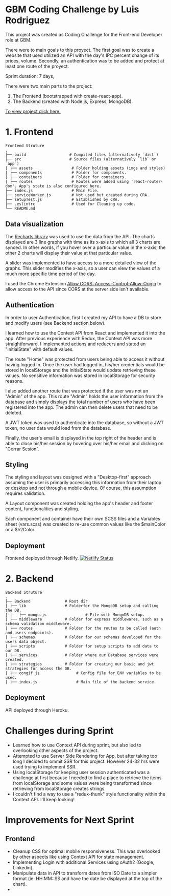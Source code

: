 # GBM Coding Challenge by Luis Rodriguez
This project was created as Coding Challenge for the Front-end Developer role at GBM. 

There were to main goals to this proyect. The first goal was to create a website that used utilized an API with 
the day's IPC percent change of its prices, volume. Secondly, 
an authentication was to be added and protect at least one route of the 
proyect. 

Sprint duration: 7 days,

There were two main parts to the project:
1. The Frontend (bootstrapped with create-react-app).
2. The Backend (created with Node.js, Express, MongoDB).

[To view project click here.](Viewhttps://gbmchallengebyiamluisro.netlify.app/)

# 1. Frontend
```
Frontend Struture
.
├── build                   # Compiled files (alternatively `dist`)
├── src                     # Source files (alternatively `lib` or `app`)
| ├── assets                 # Folder holding assets (imgs and styles)
| ├── components             # Folder for components.
| ├── containers             # Folder for containers. 
| ├── routes                 # Routes were added using 'react-router-dom'. App's state is also configured here.
├── index.js                 # Main File.
├── serviceWorker.js         # Not used but created during CRA.
├── setupTest.js             # Established by CRA.
├── .eslintrc                # Used for Cleaning up code.
└── README.md
```

## Data visualization
The [Recharts library](https://github.com/recharts/recharts) was used to use the data from the API. The charts displayed are 3 line graphs with time as its x-axis to which all 3 charts are synced. In other words, if you hover over a particular value in the x-axis, the other 2 charts will display their value at that particular value. 

A slider was implemented to have access to a more detailed view of the graphs. This slider modifies the x-axis, so a user can view the values of a much more specific time period of the day. 

I used the Chrome Extension [Allow CORS: Access-Control-Allow-Origin](https://chrome.google.com/webstore/detail/allow-cors-access-control/lhobafahddgcelffkeicbaginigeejlf?hl=en) to allow access to the API since CORS at the server side isn't available. 

## Authentication 
In order to user Authentication, first I created my API to have a DB to store and modify users (see Backend section below). 

I learned how to use the Context API from React and implemented it into the app. After previous experience with Redux, the Context API was more straightforward. I implemented actions and reducers and stated an "initialState" with default values. 

The route "Home" was protected from users being able to access it without having logged in. Once the user had logged in, his/her credentials would be stored in localStorage and the initialState would update retrieving these values. No sensitive information was stored in localStorage for security reasons. 

I also added another route that was protected if the user was not an "Admin" of the app. This route "Admin" holds the user information from the database and simply displays the total number of users who have been registered into the app. The admin can then delete users that need to be deleted. 

A JWT token was used to authenticate into the database, so without a JWT token, no user data would load from the database.

Finally, the user's email is displayed in the top right of the header and is able to close his/her session by hovering over his/her email and clicking on "Cerrar Sesion". 

## Styling 
The styling and layout was designed with a "Desktop-first" approach assuming the user is primarily accessing this information from their laptop or desktop and not through a mobile device. Of course, this assumption requires validation. 

A Layout component was created holding the app's header and footer content, functionalities and styling. 

Each component and container have their own SCSS files and a Variables sheet (vars.scss) was created to re-use common values like the $mainColor or a $h2Color. 

## Deployment 
Frontend deployed through Netlify. 
[![Netlify Status](https://api.netlify.com/api/v1/badges/09c31f29-7ee0-4e62-82ae-7dcec398180d/deploy-status)](https://app.netlify.com/sites/gbmchallengebyiamluisro/deploys)



# 2. Backend
```
Backend Struture
.
├── Backend               # Root dir
| ├── lib                 # Folderfor the MongoDB setup and calling the DB. 
| |   ├── mongo.js                 # File with MongoDB setup. 
| ├── middleware          # Folder for express middlewares, such as a schema validation middleware.
| ├── routes              # Folder for the routes to be called (auth and users endpoints). 
| ├── schemas             # Folder for our schemas developed for the users data object.
| ├── scripts             # Folder for setup scripts to add data to our DB. 
| ├── services            # Folder where our Database services were created. 
| ├── strategies          # Folder for creating our basic and jwt strategies for access the DB. 
| ├── congif.js                # Config file for ENV variables to be used. 
| ├── index.js                 # Main file of the backend service. 

```
## Deployment
API deployed through Heroku.

# Challenges during Sprint
* Learned how to use Context API during sprint, but also led to overlooking other aspects of the project. 
* Attempted to use Server Side Rendering for App, but after taking too long I decided to ommit SSR for this project. However 24-32 hrs were used trying to implement SSR. 
* Using localStorage for keeping user session authenticated was a challenge at first because I needed to find a place to retrieve the items from localStorage and some values were being transformed since retrieving from localStorage creates strings.
* I couldn't find a way to use a "redux-thunk" style functionality within the Context API. I'll keep looking!

# Improvements for Next Sprint 
## Frontend 
* Cleanup CSS for optimal mobile responsiveness. This was overlooked by other aspects like using Context API for state management. 
* Implementing Login with additional Services using oAuth2 (Google, Linkedin).
* Manipulate data in API to transform dates from ISO Date to a simpler format (ie: HH:MM::SS and have the date be displayed at the top of the chart).
* 



